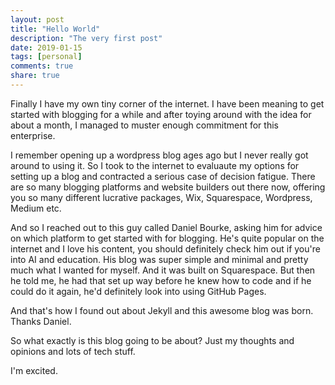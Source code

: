```yaml
---
layout: post
title: "Hello World"
description: "The very first post"
date: 2019-01-15
tags: [personal]
comments: true
share: true
---
```


Finally I have my own tiny corner of the internet. I have been meaning to get started with blogging for a while and after toying around with the idea for about a month, I managed to muster enough commitment for this enterprise. 

I remember opening up a wordpress blog ages ago but I never really got around to using it. So I took to the internet to evaluaute my options for setting up a blog and contracted a serious case of decision fatigue. There are so many blogging platforms and website builders out there now, offering you so many different lucrative packages, Wix, Squarespace, Wordpress, Medium etc. 

And so I reached out to this guy called Daniel Bourke, asking him for advice on which platform to get started with for blogging. He's quite popular on the internet and I love his content, you should definitely check him out if you're into AI and education. His blog was super simple and minimal and pretty much what I wanted for myself. And it was built on Squarespace. But then he told me, he had that set up way before he knew how to code and if he could do it again, he'd definitely look into using GitHub Pages. 

And that's how I found out about Jekyll and this awesome blog was born. Thanks Daniel.

So what exactly is this blog going to be about? Just my thoughts and opinions and lots of tech stuff.

I'm excited.